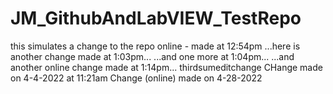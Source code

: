 # JM_GithubAndLabVIEW_TestRepo
 this simulates a change to the repo online - made at 12:54pm
...here is another change made at 1:03pm...
...and one more at 1:04pm...
...and another online change made at 1:14pm...
thirdsumeditchange
CHange made on 4-4-2022 at 11:21am
Change (online) made on 4-28-2022
